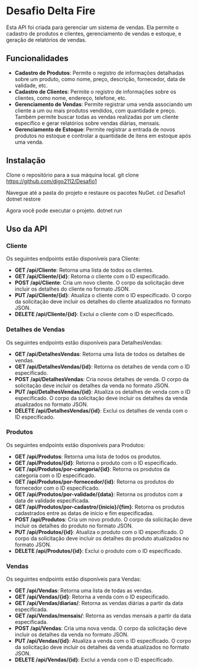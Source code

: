 # Desafio Delta Fire

Esta API foi criada para gerenciar um sistema de vendas. Ela permite o cadastro de produtos e clientes, gerenciamento de vendas e estoque, e geração de relatórios de vendas.

## Funcionalidades

- **Cadastro de Produtos**: Permite o registro de informações detalhadas sobre um produto, como nome, preço, descrição, fornecedor, data de validade, etc.
- **Cadastro de Clientes**: Permite o registro de informações sobre os clientes, como nome, endereço, telefone, etc.
- **Gerenciamento de Vendas**: Permite registrar uma venda associando um cliente a um ou mais produtos vendidos, com quantidade e preço. Também permite buscar todas as vendas realizadas por um cliente específico e gerar relatórios sobre vendas diárias, mensais.
- **Gerenciamento de Estoque**: Permite registrar a entrada de novos produtos no estoque e controlar a quantidade de itens em estoque após uma venda.

## Instalação
Clone o repositório para a sua máquina local.
git clone https://github.com/digo2112/Desafio1

Navegue até a pasta do projeto e restaure os pacotes NuGet.
cd Desafio1
dotnet restore

Agora você pode executar o projeto.
dotnet run


## Uso da API

### Cliente

Os seguintes endpoints estão disponíveis para Cliente:

- **GET /api/Cliente**: Retorna uma lista de todos os clientes.
- **GET /api/Cliente/{id}**: Retorna o cliente com o ID especificado.
- **POST /api/Cliente**: Cria um novo cliente. O corpo da solicitação deve incluir os detalhes do cliente no formato JSON.
- **PUT /api/Cliente/{id}**: Atualiza o cliente com o ID especificado. O corpo da solicitação deve incluir os detalhes do cliente atualizados no formato JSON.
- **DELETE /api/Cliente/{id}**: Exclui o cliente com o ID especificado.

### Detalhes de Vendas

Os seguintes endpoints estão disponíveis para DetalhesVendas:

- **GET /api/DetalhesVendas**: Retorna uma lista de todos os detalhes de vendas.
- **GET /api/DetalhesVendas/{id}**: Retorna os detalhes de venda com o ID especificado.
- **POST /api/DetalhesVendas**: Cria novos detalhes de venda. O corpo da solicitação deve incluir os detalhes da venda no formato JSON.
- **PUT /api/DetalhesVendas/{id}**: Atualiza os detalhes de venda com o ID especificado. O corpo da solicitação deve incluir os detalhes da venda atualizados no formato JSON.
- **DELETE /api/DetalhesVendas/{id}**: Exclui os detalhes de venda com o ID especificado.

### Produtos

Os seguintes endpoints estão disponíveis para Produtos:

- **GET /api/Produtos**: Retorna uma lista de todos os produtos.
- **GET /api/Produtos/{id}**: Retorna o produto com o ID especificado.
- **GET /api/Produtos/por-categoria/{id}**: Retorna os produtos da categoria com o ID especificado.
- **GET /api/Produtos/por-fornecedor/{id}**: Retorna os produtos do fornecedor com o ID especificado.
- **GET /api/Produtos/por-validade/{data}**: Retorna os produtos com a data de validade especificada.
- **GET /api/Produtos/por-cadastro/{inicio}/{fim}**: Retorna os produtos cadastrados entre as datas de início e fim especificadas.
- **POST /api/Produtos**: Cria um novo produto. O corpo da solicitação deve incluir os detalhes do produto no formato JSON.
- **PUT /api/Produtos/{id}**: Atualiza o produto com o ID especificado. O corpo da solicitação deve incluir os detalhes do produto atualizados no formato JSON.
- **DELETE /api/Produtos/{id}**: Exclui o produto com o ID especificado.

### Vendas

Os seguintes endpoints estão disponíveis para Vendas:

- **GET /api/Vendas**: Retorna uma lista de todas as vendas.
- **GET /api/Vendas/{id}**: Retorna a venda com o ID especificado.
- **GET /api/Vendas/diarias/**: Retorna as vendas diárias a partir da data especificada.
- **GET /api/Vendas/mensais/**: Retorna as vendas mensais a partir da data especificada.
- **POST /api/Vendas**: Cria uma nova venda. O corpo da solicitação deve incluir os detalhes da venda no formato JSON.
- **PUT /api/Vendas/{id}**: Atualiza a venda com o ID especificado. O corpo da solicitação deve incluir os detalhes da venda atualizados no formato JSON.
- **DELETE /api/Vendas/{id}**: Exclui a venda com o ID especificado.
